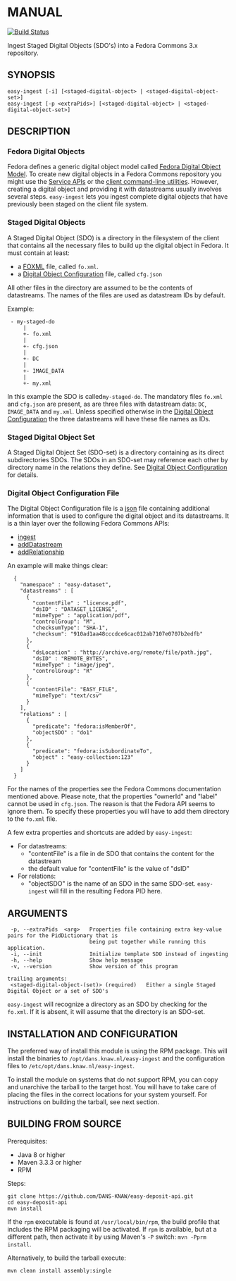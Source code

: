 MANUAL
======
[![Build Status](https://travis-ci.org/DANS-KNAW/easy-ingest.png?branch=master)](https://travis-ci.org/DANS-KNAW/easy-ingest)

Ingest Staged Digital Objects (SDO's) into a Fedora Commons 3.x repository.


SYNOPSIS
--------

    easy-ingest [-i] [<staged-digital-object> | <staged-digital-object-set>]
    easy-ingest [-p <extraPids>] [<staged-digital-object> | <staged-digital-object-set>]


DESCRIPTION
-----------

### Fedora Digital Objects

Fedora defines a generic digital object model called [Fedora Digital Object Model]. To create new digital objects in a 
Fedora Commons repository you might use the [Service APIs] or the [client command-line utilities]. However, creating a
digital object and providing it with datastreams usually involves several steps. ``easy-ingest`` lets you ingest complete
digital objects that have previously been staged on the client file system.


### Staged Digital Objects

A Staged Digital Object (SDO) is a directory in the filesystem of the client that contains all the necessary files to build
up the digital object in Fedora. It must contain at least: 

* a [FOXML] file, called ``fo.xml``. 
* a [Digital Object Configuration] file, called ``cfg.json``

All other files in the directory are assumed to be the contents of datastreams. The names of the files are used as datastream 
IDs by default.

Example:

     - my-staged-do
         |
         +- fo.xml
         |
         +- cfg.json
         |
         +- DC
         |
         +- IMAGE_DATA
         |
         +- my.xml

In this example the SDO is called``my-staged-do``. The mandatory files ``fo.xml`` and ``cfg.json`` are present, as are three
files with datastream data: ``DC``, ``IMAGE_DATA`` and ``my.xml``. Unless specified otherwise in the [Digital Object 
Configuration] the three datastreams will have these file names as IDs.


### Staged Digital Object Set

A Staged Digital Object Set (SDO-set) is a directory containing as its direct subdirectories SDOs. The SDOs in an SDO-set
may reference each other by directory name in the relations they define. See [Digital Object Configuration] for details.


### Digital Object Configuration File

The Digital Object Configuration file is a [json] file containing additional information that is used to configure the
digital object and its datastreams. It is a thin layer over the following Fedora Commons APIs:
* [ingest]
* [addDatastream]
* [addRelationship]

An example will make things clear: 

      {
        "namespace" : "easy-dataset",                 
        "datastreams" : [
          {
            "contentFile" : "licence.pdf",                
            "dsID" : "DATASET_LICENSE",                
            "mimeType" : "application/pdf",              
            "controlGroup": "M",  
            "checksumType": "SHA-1",
            "checksum": "910ad1aa48cccdce6cac012ab7107e0707b2edfb"
          },
          {
            "dsLocation" : "http://archive.org/remote/file/path.jpg",
            "dsID" : "REMOTE_BYTES",                    
            "mimeType" : "image/jpeg",                    
            "controlGroup": "R"                      
          },
          { 
            "contentFile": "EASY_FILE",                      
            "mimeType": "text/csv"                       
          }
        ],
        "relations" : [
          {
            "predicate": "fedora:isMemberOf",        
            "objectSDO" : "do1"
          },
          {
            "predicate": "fedora:isSubordinateTo", 
            "object" : "easy-collection:123"     
          }
        ]
      }    

For the names of the properties see the Fedora Commons documentation mentioned above. Please note, that the
properties "ownerId" and "label" cannot be used in ``cfg.json``. The reason is that the Fedora API seems to ignore them.
To specify these properties you will have to add them directory to the ``fo.xml`` file.

A few extra properties and shortcuts are added by ``easy-ingest``:

* For datastreams:
    - "contentFile" is a file in de SDO that contains the content for the datastream
    - the default value for "contentFile" is the value of "dsID"
* For relations:
    - "objectSDO" is the name of an SDO in the same SDO-set. ``easy-ingest`` will fill in the resulting Fedora PID here.


ARGUMENTS
---------

     -p, --extraPids  <arg>   Properties file containing extra key-value pairs for the PidDictionary that is
                              being put together while running this application.
     -i, --init               Initialize template SDO instead of ingesting
     -h, --help               Show help message
     -v, --version            Show version of this program

    trailing arguments:
     <staged-digital-object-(set)> (required)   Either a single Staged Digital Object or a set of SDO's

``easy-ingest`` will recognize a directory as an SDO by checking for the ``fo.xml``. If it is absent, it will assume that
the directory is an SDO-set.


INSTALLATION AND CONFIGURATION
------------------------------
The preferred way of install this module is using the RPM package. This will install the binaries to
`/opt/dans.knaw.nl/easy-ingest` and the configuration files to `/etc/opt/dans.knaw.nl/easy-ingest`.

To install the module on systems that do not support RPM, you can copy and unarchive the tarball to the target host.
You will have to take care of placing the files in the correct locations for your system yourself. For instructions
on building the tarball, see next section.


BUILDING FROM SOURCE
--------------------

Prerequisites:

* Java 8 or higher
* Maven 3.3.3 or higher
* RPM 

Steps:

    git clone https://github.com/DANS-KNAW/easy-deposit-api.git
    cd easy-deposit-api
    mvn install

If the `rpm` executable is found at `/usr/local/bin/rpm`, the build profile that includes the RPM 
packaging will be activated. If `rpm` is available, but at a different path, then activate it by using
Maven's `-P` switch: `mvn -Pprm install`.

Alternatively, to build the tarball execute:

    mvn clean install assembly:single


[Fedora Digital Object Model]: https://wiki.duraspace.org/display/FEDORA38/Fedora+Digital+Object+Model
[Service APIs]: https://wiki.duraspace.org/display/FEDORA38/Service+APIs
[client command-line utilities]: https://wiki.duraspace.org/display/FEDORA38/Client+Command-line+Utilities
[FOXML]: https://wiki.duraspace.org/pages/viewpage.action?pageId=66585857
[dans-parent]: https://github.com/DANS-KNAW/dans-parent
[Digital Object Configuration]: #digital-object-configuration-file
[json]: http://json.org/
[ingest]: https://wiki.duraspace.org/display/FEDORA38/REST+API#RESTAPI-ingest
[addDatastream]: https://wiki.duraspace.org/display/FEDORA38/REST+API#RESTAPI-addDatastream
[addRelationship]: https://wiki.duraspace.org/display/FEDORA38/REST+API#RESTAPI-addRelationship 
[SDOs]: #staged-digital-objects
[SDO-set]: #staged-digital-object-set
